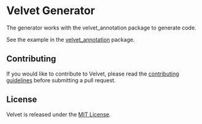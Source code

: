 # Velvet Generator 

The generator works with the velvet_annotation package to generate code.

See the example in the [velvet_annotation](https://github.com/dedecube/velvet/tree/main/packages/velvet_annotation/example/README.md) package.

## Contributing

If you would like to contribute to Velvet, please read the [contributing guidelines](../../CONTRIBUTING.md) before submitting a pull request.

## License

Velvet is released under the [MIT License](LICENSE).
